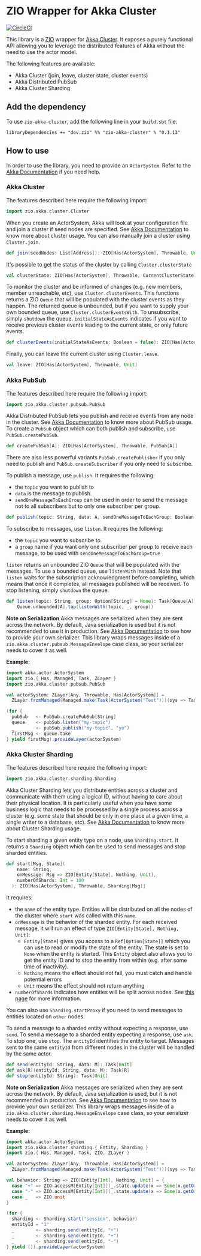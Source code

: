 # ZIO Wrapper for Akka Cluster

[![CircleCI](https://circleci.com/gh/zio/zio-akka-cluster/tree/master.svg?style=svg)](https://circleci.com/gh/zio/zio-akka-cluster/tree/master)

This library is a [ZIO](https://github.com/zio/zio) wrapper for [Akka Cluster](https://doc.akka.io/docs/akka/current/index-cluster.html).
It exposes a purely functional API allowing you to leverage the distributed features of Akka without the need to use the actor model.

The following features are available:
- Akka Cluster (join, leave, cluster state, cluster events)
- Akka Distributed PubSub
- Akka Cluster Sharding

## Add the dependency

To use `zio-akka-cluster`, add the following line in your `build.sbt` file:

```
libraryDependencies += "dev.zio" %% "zio-akka-cluster" % "0.1.13"
```

## How to use

In order to use the library, you need to provide an `ActorSystem`. Refer to the [Akka Documentation](https://doc.akka.io/docs/akka/current/general/actor-systems.html) if you need help.

### Akka Cluster

The features described here require the following import:
```scala
import zio.akka.cluster.Cluster
```

When you create an ActorSystem, Akka will look at your configuration file and join a cluster if seed nodes are specified.
See [Akka Documentation](https://doc.akka.io/docs/akka/current/cluster-usage.html) to know more about cluster usage.
You can also manually join a cluster using `Cluster.join`.

```scala
def join(seedNodes: List[Address]): ZIO[Has[ActorSystem], Throwable, Unit]
```

It's possible to get the status of the cluster by calling `Cluster.clusterState`

```scala
val clusterState: ZIO[Has[ActorSystem], Throwable, CurrentClusterState]
```

To monitor the cluster and be informed of changes (e.g. new members, member unreachable, etc), use `Cluster.clusterEvents`.
This functions returns a ZIO `Queue` that will be populated with the cluster events as they happen.
The returned queue is unbounded, but if you want to supply your own bounded queue, use `Cluster.clusterEventsWith`.
To unsubscribe, simply `shutdown` the queue.
`initialStateAsEvents` indicates if you want to receive previous cluster events leading to the current state, or only future events.

```scala
def clusterEvents(initialStateAsEvents: Boolean = false): ZIO[Has[ActorSystem], Throwable, Queue[ClusterDomainEvent]]
```

Finally, you can leave the current cluster using `Cluster.leave`.

```scala
val leave: ZIO[Has[ActorSystem], Throwable, Unit]
```

### Akka PubSub

The features described here require the following import:
```scala
import zio.akka.cluster.pubsub.PubSub
```

Akka Distributed PubSub lets you publish and receive events from any node in the cluster.
See [Akka Documentation](https://doc.akka.io/docs/akka/current/distributed-pub-sub.html) to know more about PubSub usage.
To create a `PubSub` object which can both publish and subscribe, use `PubSub.createPubSub`.

```scala
def createPubSub[A]: ZIO[Has[ActorSystem], Throwable, PubSub[A]]
```

There are also less powerful variants `PubSub.createPublisher` if you only need to publish and `PubSub.createSubscriber` if you only need to subscribe.

To publish a message, use `publish`. It requires the following:
- the `topic` you want to publish to
- `data` is the message to publish.
- `sendOneMessageToEachGroup` can be used in order to send the message not to all subscribers but to only one subscriber per group.

```scala
def publish(topic: String, data: A, sendOneMessageToEachGroup: Boolean = false): Task[Unit]
```

To subscribe to messages, use `listen`.  It requires the following:
- the `topic` you want to subscribe to.
- a `group` name if you want only one subscriber per group to receive each message, to be used with `sendOneMessageToEachGroup=true`

`listen` returns an unbounded ZIO `Queue` that will be populated with the messages. To use a bounded queue, use `listenWith` instead.
Note that `listen` waits for the subscription acknowledgment before completing, which means that once it completes, all messages published will be received.
To stop listening, simply `shutdown` the queue.

```scala
def listen(topic: String, group: Option[String] = None): Task[Queue[A]] =
    Queue.unbounded[A].tap(listenWith(topic, _, group))
```

**Note on Serialization**
Akka messages are serialized when they are sent across the network. By default, Java serialization is used but it is not recommended to use it in production.
See [Akka Documentation](https://doc.akka.io/docs/akka/current/serialization.html) to see how to provide your own serializer.
This library wraps messages inside of a `zio.akka.cluster.pubsub.MessageEnvelope` case class, so your serializer needs to cover it as well.

**Example:**

```scala
import akka.actor.ActorSystem
import zio.{ Has, Managed, Task, ZLayer }
import zio.akka.cluster.pubsub.PubSub

val actorSystem: ZLayer[Any, Throwable, Has[ActorSystem]] =
  ZLayer.fromManaged(Managed.make(Task(ActorSystem("Test")))(sys => Task.fromFuture(_ => sys.terminate()).either))

(for {
  pubSub   <- PubSub.createPubSub[String]
  queue    <- pubSub.listen("my-topic")
  _        <- pubSub.publish("my-topic", "yo")
  firstMsg <- queue.take
} yield firstMsg).provideLayer(actorSystem)
```

### Akka Cluster Sharding

The features described here require the following import:
```scala
import zio.akka.cluster.sharding.Sharding
```

Akka Cluster Sharding lets you distribute entities across a cluster and communicate with them using a logical ID, without having to care about their physical location.
It is particularly useful when you have some business logic that needs to be processed by a single process across a cluster (e.g. some state that should be only in one place at a given time, a single writer to a database, etc).
See [Akka Documentation](https://doc.akka.io/docs/akka/current/cluster-sharding.html) to know more about Cluster Sharding usage.

To start sharding a given entity type on a node, use `Sharding.start`. It returns a `Sharding` object which can be used to send messages and stop sharded entities.

```scala
def start[Msg, State](
    name: String,
    onMessage: Msg => ZIO[Entity[State], Nothing, Unit],
    numberOfShards: Int = 100
  ): ZIO[Has[ActorSystem], Throwable, Sharding[Msg]]
```

It requires:
- the `name` of the entity type. Entities will be distributed on all the nodes of the cluster where `start` was called with this `name`.
- `onMessage` is the behavior of the sharded entity. For each received message, it will run an effect of type `ZIO[Entity[State], Nothing, Unit]`:
    - `Entity[State]` gives you access to a `Ref[Option[State]]` which you can use to read or modify the state of the entity. The state is set to `None` when the entity is started. This `Entity` object also allows you to get the entity ID and to stop the entity from within (e.g. after some time of inactivity).
    - `Nothing` means the effect should not fail, you must catch and handle potential errors
    - `Unit` means the effect should not return anything
- `numberOfShards` indicates how entities will be split across nodes. See [this page](https://doc.akka.io/docs/akka/current/cluster-sharding.html#an-example) for more information.

You can also use `Sharding.startProxy` if you need to send messages to entities located on `other` nodes.

To send a message to a sharded entity without expecting a response, use `send`. To send a message to a sharded entity expecting a response, use `ask`. To stop one, use `stop`.
The `entityId` identifies the entity to target. Messages sent to the same `entityId` from different nodes in the cluster will be handled by the same actor.

```scala
def send(entityId: String, data: M): Task[Unit]
def ask[R](entityId: String, data: M): Task[R]
def stop(entityId: String): Task[Unit]
```

**Note on Serialization**
Akka messages are serialized when they are sent across the network. By default, Java serialization is used, but it is not recommended in production.
See [Akka Documentation](https://doc.akka.io/docs/akka/current/serialization.html) to see how to provide your own serializer.
This library wraps messages inside of a `zio.akka.cluster.sharding.MessageEnvelope` case class, so your serializer needs to cover it as well.

**Example:**

```scala
import akka.actor.ActorSystem
import zio.akka.cluster.sharding.{ Entity, Sharding }
import zio.{ Has, Managed, Task, ZIO, ZLayer }

val actorSystem: ZLayer[Any, Throwable, Has[ActorSystem]] =
  ZLayer.fromManaged(Managed.make(Task(ActorSystem("Test")))(sys => Task.fromFuture(_ => sys.terminate()).either))

val behavior: String => ZIO[Entity[Int], Nothing, Unit] = {
  case "+" => ZIO.accessM[Entity[Int]](_.state.update(x => Some(x.getOrElse(0) + 1)))
  case "-" => ZIO.accessM[Entity[Int]](_.state.update(x => Some(x.getOrElse(0) - 1)))
  case _   => ZIO.unit
}

(for {
  sharding <- Sharding.start("session", behavior)
  entityId = "1"
  _        <- sharding.send(entityId, "+")
  _        <- sharding.send(entityId, "+")
  _        <- sharding.send(entityId, "-")
} yield ()).provideLayer(actorSystem)
```
